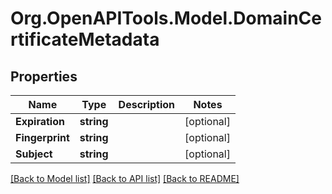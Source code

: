 # Org.OpenAPITools.Model.DomainCertificateMetadata

## Properties

Name | Type | Description | Notes
------------ | ------------- | ------------- | -------------
**Expiration** | **string** |  | [optional] 
**Fingerprint** | **string** |  | [optional] 
**Subject** | **string** |  | [optional] 

[[Back to Model list]](../README.md#documentation-for-models) [[Back to API list]](../README.md#documentation-for-api-endpoints) [[Back to README]](../README.md)

